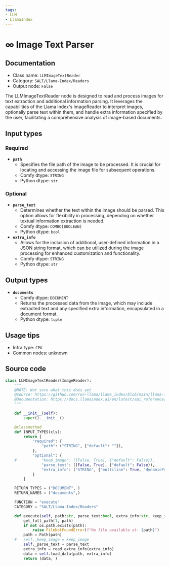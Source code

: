 ```yaml
---
tags:
- LLM
- LlamaIndex
---
```


# ∞ Image Text Parser
## Documentation
- Class name: `LLMImageTextReader`
- Category: `SALT/Llama-Index/Readers`
- Output node: `False`

The LLMImageTextReader node is designed to read and process images for text extraction and additional information parsing. It leverages the capabilities of the Llama Index's ImageReader to interpret images, optionally parse text within them, and handle extra information specified by the user, facilitating a comprehensive analysis of image-based documents.
## Input types
### Required
- **`path`**
    - Specifies the file path of the image to be processed. It is crucial for locating and accessing the image file for subsequent operations.
    - Comfy dtype: `STRING`
    - Python dtype: `str`
### Optional
- **`parse_text`**
    - Determines whether the text within the image should be parsed. This option allows for flexibility in processing, depending on whether textual information extraction is needed.
    - Comfy dtype: `COMBO[BOOLEAN]`
    - Python dtype: `bool`
- **`extra_info`**
    - Allows for the inclusion of additional, user-defined information in a JSON string format, which can be utilized during the image processing for enhanced customization and functionality.
    - Comfy dtype: `STRING`
    - Python dtype: `str`
## Output types
- **`documents`**
    - Comfy dtype: `DOCUMENT`
    - Returns the processed data from the image, which may include extracted text and any specified extra information, encapsulated in a document format.
    - Python dtype: `tuple`
## Usage tips
- Infra type: `CPU`
- Common nodes: unknown


## Source code
```python
class LLMImageTextReader(ImageReader):
    """
    @NOTE: Not sure what this does yet
    @Source: https://github.com/run-llama/llama_index/blob/main/llama-index-integrations/readers/llama-index-readers-file/llama_index/readers/file/image/base.py
    @Documentation: https://docs.llamaindex.ai/en/latest/api_reference/readers/file/#llama_index.readers.file.ImageReader
    """

    def __init__(self):
        super().__init__()

    @classmethod
    def INPUT_TYPES(cls):
        return {
            "required": {
                "path": ("STRING", {"default": ""}),
            },
            "optional": {
    #			"keep_image": ([False, True], {"default": False}),
                "parse_text": ([False, True], {"default": False}),
                "extra_info": ("STRING", {"multiline": True, "dynamicPrompts": False, "default": "{}"}),
            }
        }

    RETURN_TYPES = ("DOCUMENT", )
    RETURN_NAMES = ("documents",)

    FUNCTION = "execute"
    CATEGORY = "SALT/Llama-Index/Readers"

    def execute(self, path:str, parse_text:bool, extra_info:str, keep_image:bool=False, fs = None):
        get_full_path(1, path)
        if not os.path.exists(path):
            raise FileNotFoundError(f"No file available at: {path}")
        path = Path(path)
    #	self._keep_image = keep_image
        self._parse_text = parse_text
        extra_info = read_extra_info(extra_info)
        data = self.load_data(path, extra_info)
        return (data, )

```
